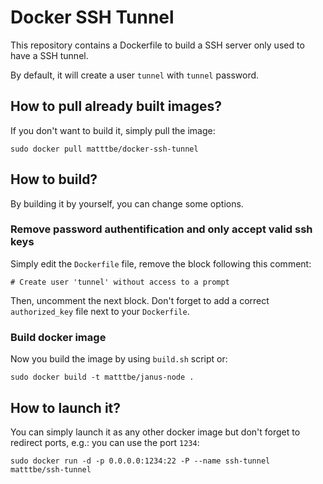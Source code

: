 # Docker SSH Tunnel

This repository contains a Dockerfile to build a SSH server only used to have a SSH tunnel.

By default, it will create a user `tunnel` with `tunnel` password.

## How to pull already built images?

If you don't want to build it, simply pull the image:

    sudo docker pull matttbe/docker-ssh-tunnel

## How to build?

By building it by yourself, you can change some options.

### Remove password authentification and only accept valid ssh keys
Simply edit the `Dockerfile` file, remove the block following this comment:

    # Create user 'tunnel' without access to a prompt

Then, uncomment the next block. Don't forget to add a correct `authorized_key` file next to your `Dockerfile`.

### Build docker image
Now you build the image by using `build.sh` script or:

    sudo docker build -t matttbe/janus-node .


## How to launch it?
You can simply launch it as any other docker image but don't forget to redirect ports, e.g.: you can use the port `1234`:

    sudo docker run -d -p 0.0.0.0:1234:22 -P --name ssh-tunnel matttbe/ssh-tunnel

